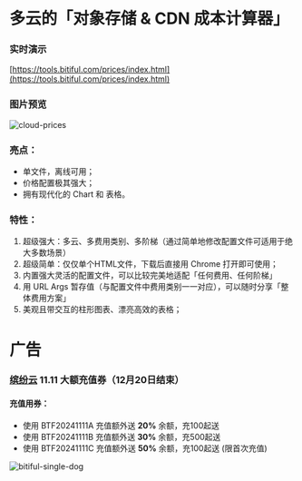 # 多云的「对象存储 & CDN 成本计算器」
### 实时演示
[https://tools.bitiful.com/prices/index.html](https://tools.bitiful.com/prices/index.html)
### 图片预览
![cloud-prices](https://github.com/user-attachments/assets/8a1c25b4-550a-4d8b-b938-e551ec862f74)
### 亮点：
- 单文件，离线可用；
- 价格配置极其强大；
- 拥有现代化的 Chart 和 表格。
### 特性：
1. 超级强大：多云、多费用类别、多阶梯（通过简单地修改配置文件可适用于绝大多数场景）
2. 超级简单：仅仅单个HTML文件，下载后直接用 Chrome 打开即可使用；
3. 内置强大灵活的配置文件，可以比较完美地适配「任何费用、任何阶梯」
4. 用 URL Args 暂存值（与配置文件中费用类别一一对应），可以随时分享「整体费用方案」
5. 美观且带交互的柱形图表、漂亮高效的表格；
# 广告
### [缤纷云](https://www.bitiful.com/) 11.11 大额充值券（12月20日结束）
#### 充值用券：
- 使用 BTF20241111A 充值额外送 **20%** 余额，充100起送
- 使用 BTF20241111B 充值额外送 **30%** 余额，充500起送
- 使用 BTF20241111C 充值额外送 **50%** 余额，充100起送 (限首次充值)

![bitiful-single-dog](https://github.com/user-attachments/assets/d9613eb6-dd9c-4fe6-96ea-be6b433df0c2)

